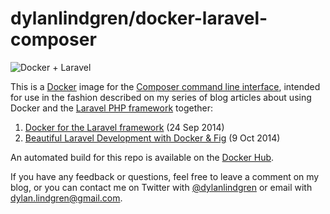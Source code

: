 dylanlindgren/docker-laravel-composer
====================
![Docker + Laravel](https://cloud.githubusercontent.com/assets/6241518/4891719/1cfcc9a0-63ab-11e4-8a2a-cce53e53eb19.jpg)

This is a [Docker](http://www.docker.com) image for the [Composer command line interface](https://getcomposer.org), intended for use in the fashion described on my series of blog articles about using Docker and the [Laravel PHP framework](http://www.laravel.com) together:

1. [Docker for the Laravel framework](http://dylanlindgren.com/docker-for-the-laravel-framework) (24 Sep 2014)
2. [Beautiful Laravel Development with Docker & Fig](http://dylanlindgren.com/laravel-development-docker-fig) (9 Oct 2014)

An automated build for this repo is available on the [Docker Hub](https://registry.hub.docker.com/u/dylanlindgren/docker-laravel-composer).

If you have any feedback or questions, feel free to leave a comment on my blog, or you can contact me on Twitter with [@dylanlindgren](https://twitter.com/dylanlindgren) or email with dylan.lindgren@gmail.com.

